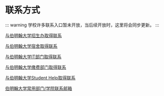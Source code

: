 # 联系方式

::: warning
学校许多联系入口暂未开放，当后续开放时，这里将会同步更新。
:::


[与伯明翰大学招生办取得联系](./get-in-touch-with-the-admissions-office)

[与伯明翰大学宿舍取得联系](./get-in-touch-with-the-living-department)

[与伯明翰大学IT部门取得联系](./get-in-touch-with-the-it-department)

[与伯明翰大学缴费部门取得联系](./get-in-touch-with-the-payment-department)

[与伯明翰大学Student Help取得联系](./get-in-touch-with-the-student-help)

[伯明翰大学常用部门/学院联系邮箱](./University-of-Birmingham-common-departments-contact-information)
